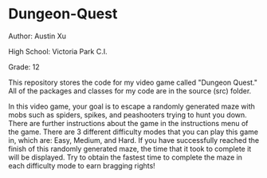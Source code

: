 # Dungeon-Quest
Author: Austin Xu

High School: Victoria Park C.I.

Grade: 12

This repository stores the code for my video game called "Dungeon Quest." All of the packages and classes for my code are in the source (src) folder.

In this video game, your goal is to escape a randomly generated maze with mobs such as spiders, spikes, and peashooters trying to hunt you down.
There are further instructions about the game in the instructions menu of the game.
There are 3 different difficulty modes that you can play this game in, which are: Easy, Medium, and Hard.
If you have successfully reached the finish of this randomly generated maze, the time that it took to complete it will be displayed.
Try to obtain the fastest time to complete the maze in each difficulty mode to earn bragging rights!
